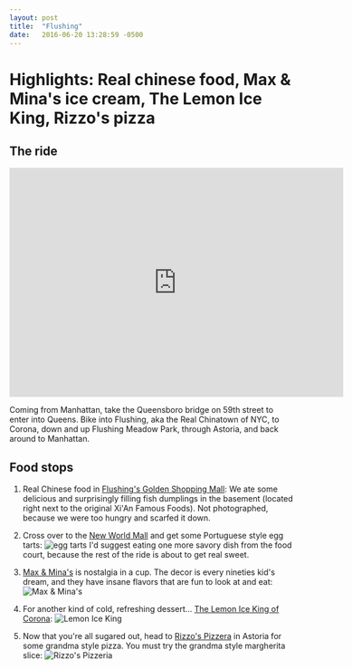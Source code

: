 ```yaml
---
layout: post
title:  "Flushing"
date:   2016-06-20 13:28:59 -0500
---
```

# Highlights: Real chinese food, Max & Mina's ice cream, The Lemon Ice King, Rizzo's pizza



## The ride

<iframe height='405' width='590' frameborder='0' allowtransparency='true' scrolling='no' src='https://www.strava.com/activities/624101201/embed/1eb9eab87778f3a8943be7555d1a1700bc949a50'></iframe>

Coming from Manhattan, take the Queensboro bridge on 59th street to enter into Queens. Bike into Flushing, aka the Real Chinatown of NYC, to Corona, down and up Flushing Meadow Park, through Astoria, and back around to Manhattan.

## Food stops

1. Real Chinese food in <a href="https://www.yelp.com/biz/golden-shopping-mall-flushing-2" target="_blank">Flushing's Golden Shopping Mall</a>: We ate some delicious and surprisingly filling fish dumplings in the basement (located right next to the original Xi'An Famous Foods). Not photographed, because we were too hungry and scarfed it down.

2. Cross over to the <a href="https://www.yelp.com/biz/new-world-mall-food-court-flushing" target="_blank">New World Mall</a> and get some Portuguese style egg tarts:
![egg tarts](https://nycdatabikers.github.io/assets/flushing1.jpg)
I'd suggest eating one more savory dish from the food court, because the rest of the ride is about to get real sweet.

3. <a href="https://www.yelp.com/biz/max-and-minas-flushing" target="_blank">Max & Mina's</a> is nostalgia in a cup. The decor is every nineties kid's dream, and they have insane flavors that are fun to look at and eat:
![Max & Mina's](https://nycdatabikers.github.io/assets/flushing2.jpg)

4. For another kind of cold, refreshing dessert... <a href="https://www.yelp.com/biz/the-lemon-ice-king-of-corona-corona-2" target="_blank">The Lemon Ice King of Corona</a>:
![Lemon Ice King](https://nycdatabikers.github.io/assets/flushing3.jpg)

5. Now that you're all sugared out, head to <a href="https://www.yelp.com/biz/rizzos-fine-pizza-astoria" target="_blank">Rizzo's Pizzera</a> in Astoria for some grandma style pizza. You must try the grandma style margherita slice:
![Rizzo's Pizzeria](https://nycdatabikers.github.io/assets/flushing4.jpg)
